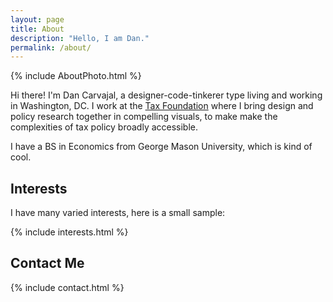 ```yaml
---
layout: page
title: About
description: "Hello, I am Dan."
permalink: /about/
---
```

{% include AboutPhoto.html %}

Hi there! I'm Dan Carvajal, a designer-code-tinkerer type living and working in Washington, DC. I work at the [Tax Foundation](http://taxfoundation.org)  where I bring design and policy research together in compelling visuals, to make make the complexities of tax policy broadly accessible.

I have a BS in Economics from George Mason University, which is kind of cool.

## Interests
I have many varied interests, here is a small sample:

{% include interests.html %}

## Contact Me

{% include contact.html %}
